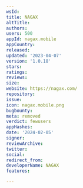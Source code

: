 ```yaml
---
wsId: 
title: NAGAX
altTitle: 
authors: 
users: 500
appId: nagax.mobile
appCountry: 
released: 
updated: '2023-04-07'
version: '1.0.18'
stars: 
ratings: 
reviews: 
size: 
website: https://nagax.com/
repository: 
issue: 
icon: nagax.mobile.png
bugbounty: 
meta: removed
verdict: fewusers
appHashes: 
date: '2024-02-05'
signer: 
reviewArchive: 
twitter: 
social: 
redirect_from: 
developerName: NAGAX
features: 

---
```


